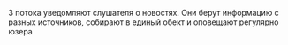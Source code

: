 [//]: # (NewsGenerator раскомментировать //@Component)
3 потока уведомляют слушателя о новостях.
Они берут информацию с разных источников, собирают в единый обект и оповещают регулярно юзера
